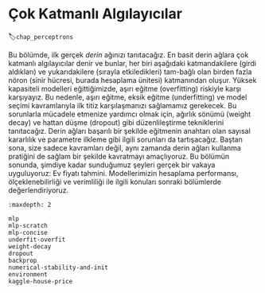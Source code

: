 # Çok Katmanlı Algılayıcılar
:label:`chap_perceptrons`

Bu bölümde, ilk gerçek *derin* ağınızı tanıtacağız. En basit derin ağlara çok katmanlı algılayıcılar denir ve bunlar, her biri aşağıdaki katmandakilere (girdi aldıkları) ve yukarıdakilere (sırayla etkiledikleri) tam-bağlı olan birden fazla nöron (sinir hücresi, burada hesaplama ünitesi) katmanından oluşur. Yüksek kapasiteli modelleri eğittiğimizde, aşırı eğitme (overfitting) riskiyle karşı karşıyayız. Bu nedenle, aşırı eğitme, eksik eğitme (underfitting) ve model seçimi kavramlarıyla ilk titiz karşılaşmanızı sağlamamız gerekecek. Bu sorunlarla mücadele etmenize yardımcı olmak için, ağırlık sönümü (weight decay) ve hattan düşme (dropout) gibi düzenlileştirme tekniklerini tanıtacağız. Derin ağları başarılı bir şekilde eğitmenin anahtarı olan sayısal kararlılık ve parametre ilkleme gibi ilgili sorunları da tartışacağız. Baştan sona, size sadece kavramları değil, aynı zamanda derin ağları kullanma pratiğini de sağlam bir şekilde kavratmayı amaçlıyoruz. Bu bölümün sonunda, şimdiye kadar sunduğumuz şeyleri gerçek bir vakaya uyguluyoruz: Ev fiyatı tahmini. Modellerimizin hesaplama performansı, ölçeklenebilirliği ve verimliliği ile ilgili konuları sonraki bölümlerde değerlendiriyoruz.

```toc
:maxdepth: 2

mlp
mlp-scratch
mlp-concise
underfit-overfit
weight-decay
dropout
backprop
numerical-stability-and-init
environment
kaggle-house-price
```

